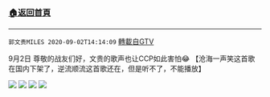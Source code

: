 ﻿###  [:house:返回首頁](https://github.com/ourhimalayas/txt)
---

`郭文贵MILES 2020-09-02T14:14:09` [轉載自GTV](https://gtv.org/web/#/UserInfo/5e596957357cc612d35a8044)

9月2日 尊敬的战友们好，文贵的歌声也让CCP如此害怕😂
【沧海一声笑这首歌在国内下架了，逆流顺流这首歌还在，但是听不了，不能播放】

![](https://filegroup.gtv.org/cdn-cgi/image/width=600/https://filegroup.gtv.org/group3/default/20200902/14/14/0/1db9a6b6cfb793f0ee5c4a71438ec028.jpeg)
![](https://filegroup.gtv.org/cdn-cgi/image/width=600/https://filegroup.gtv.org/group3/default/20200902/14/14/0/f09da1eb7c6729b426a6f4aee807f134.jpeg)
![](https://filegroup.gtv.org/cdn-cgi/image/width=600/https://filegroup.gtv.org/group3/default/20200902/14/14/0/7de88f6de5947b0d1a68907b9783a9fc.jpeg)
![](https://filegroup.gtv.org/cdn-cgi/image/width=600/https://filegroup.gtv.org/group3/default/20200902/14/14/0/7088e9a90d2386bc5ae8bb46a210074d.jpeg)
